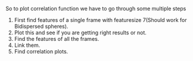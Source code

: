 So to plot correlation function we have to go through some multiple steps

1) First find features of a single frame with featuresize 7(Should work for Bidispersed spheres). 
2) Plot this and see if you are getting right results or not.
3) Find the features of all the frames.
4) Link them.
5) Find correlation plots. 








